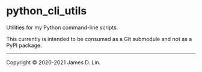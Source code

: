 # python_cli_utils

Utilities for my Python command-line scripts.

This currently is intended to be consumed as a Git submodule and not as a
PyPI package.

---

Copyright © 2020-2021 James D. Lin.
